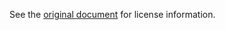 See the [original document](https://graphics.stanford.edu/~seander/bithacks.html) for license information.